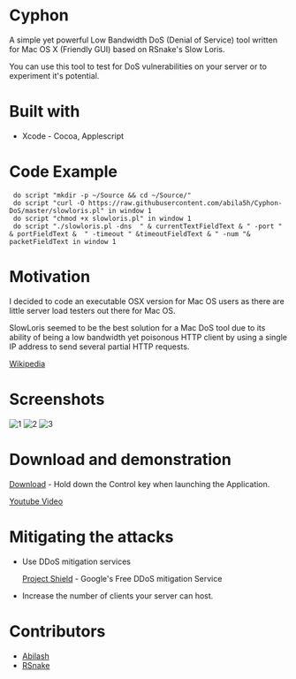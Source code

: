 # Cyphon

A simple yet powerful Low Bandwidth DoS (Denial of Service) tool written for Mac OS X (Friendly GUI) based on RSnake's Slow Loris.

You can use this tool to test for DoS vulnerabilities on your server or to experiment it's potential. 

# Built with
* Xcode - Cocoa, Applescript

# Code Example
```AppleScript
 do script "mkdir -p ~/Source && cd ~/Source/"
 do script "curl -O https://raw.githubusercontent.com/abila5h/Cyphon-DoS/master/slowloris.pl" in window 1
 do script "chmod +x slowloris.pl" in window 1
 do script "./slowloris.pl -dns  " & currentTextFieldText & " -port "  & portFieldText &  " -timeout " &timeoutFieldText & " -num "& packetFieldText in window 1
```


# Motivation

I decided to code an executable OSX version for Mac OS users as there are little server load testers out there for Mac OS.

SlowLoris seemed to be the best solution for a Mac DoS tool due to its ability of being a low bandwidth yet poisonous HTTP client by using a single IP address to send several partial HTTP requests.

[Wikipedia](https://en.wikipedia.org/wiki/Slowloris_(computer_security))

# Screenshots
![1](http://i.imgur.com/gIIcJnY.png)
![2](http://i.imgur.com/43L87Gw.png)
![3](http://i.imgur.com/km4R9V7.png)

# Download and demonstration

[Download](https://github.com/abila5h/Cyphon-DoS/blob/master/Cyphon.zip?raw=true) - Hold down the Control key when launching the Application.

[Youtube Video](https://www.youtube.com/watch?v=YRSbwgVHxxc&feature=youtu.be)


# Mitigating the attacks 

* Use DDoS mitigation services 

     [Project Shield](https://projectshield.withgoogle.com/public/) - Google's Free DDoS mitigation Service

* Increase the number of clients your server can host.

# Contributors 
* [Abilash](http://abilashmenon.com)
* [RSnake](http://twitter.com/RSnake)
